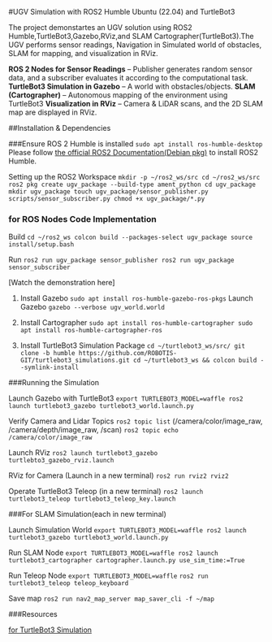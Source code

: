 #UGV Simulation with ROS2 Humble Ubuntu (22.04) and TurtleBot3

The project demonstartes an UGV solution using ROS2 Humble,TurtleBot3,Gazebo,RViz,and SLAM Cartographer(TurtleBot3).The UGV performs sensor readings, Navigation in Simulated world of obstacles, SLAM for mapping, and visualization in RViz. 

**ROS 2 Nodes for Sensor Readings** – Publisher generates random sensor data, and a subscriber evaluates it according to the computational task.
**TurtleBot3 Simulation in Gazebo** – A world with obstacles/objects.
**SLAM (Cartographer)** – Autonomous mapping of the environment using TurtleBot3
**Visualization in RViz** – Camera & LiDAR scans, and the 2D SLAM map are displayed in RViz.

##Installation & Dependencies

###Ensure ROS 2 Humble is installed
`sudo apt install ros-humble-desktop`
Please follow [the official ROS2 Documentation(Debian pkg)](https://docs.ros.org/en/humble/Installation/Ubuntu-Install-Debs.html) to install ROS2 Humble.

Setting up the ROS2 Workspace
`mkdir -p ~/ros2_ws/src
cd ~/ros2_ws/src
ros2 pkg create ugv_package --build-type ament_python
cd ugv_package
mkdir ugv_package
touch ugv_package/sensor_publisher.py scripts/sensor_subscriber.py
chmod +x ugv_package/*.py
`
### for ROS Nodes Code Implementation

Build
`cd ~/ros2_ws
colcon build --packages-select ugv_package
source install/setup.bash`

Run 
`ros2 run ugv_package sensor_publisher
ros2 run ugv_package sensor_subscriber`

[Watch the demonstration here]


1. Install Gazebo
`sudo apt install ros-humble-gazebo-ros-pkgs`
   Launch Gazebo
`gazebo --verbose ugv_world.world`

2. Install Cartographer
`sudo apt install ros-humble-cartographer
sudo apt install ros-humble-cartographer-ros`

3. Install TurtleBot3 Simulation Package
`cd ~/turtlebot3_ws/src/
git clone -b humble https://github.com/ROBOTIS-GIT/turtlebot3_simulations.git
cd ~/turtlebot3_ws && colcon build --symlink-install`

###Running the Simulation

Launch Gazebo with TurtleBot3
`export TURTLEBOT3_MODEL=waffle
ros2 launch turtlebot3_gazebo turtlebot3_world.launch.py`

Verify Camera and Lidar Topics
`ros2 topic list` (/camera/color/image_raw, /camera/depth/image_raw, /scan)
`ros2 topic echo /camera/color/image_raw`

Launch RViz
`ros2 launch turtlebot3_gazebo turtlebto3_gazebo_rviz.launch`

RViz for Camera (Launch in a new terminal)
`ros2 run rviz2 rviz2`

Operate TurtleBot3 Teleop (in a new terminal)
`ros2 launch turtlebot3_teleop turtlebot3_teleop_key.launch`

###For SLAM Simulation(each in new terminal)

Launch Simulation World
`export TURTLEBOT3_MODEL=waffle
ros2 launch turtlebot3_gazebo turtlebot3_world.launch.py`

Run SLAM Node
`export TURTLEBOT3_MODEL=waffle
ros2 launch turtlebot3_cartographer cartographer.launch.py use_sim_time:=True`

Run Teleop Node
`export TURTLEBOT3_MODEL=waffle`
`ros2 run turtlebot3_teleop teleop_keyboard`

Save map
`ros2 run nav2_map_server map_saver_cli -f ~/map`

###Resources

[for TurtleBot3 Simulation](https://emanual.robotis.com/docs/en/platform/turtlebot3/simulation/)


 


   

